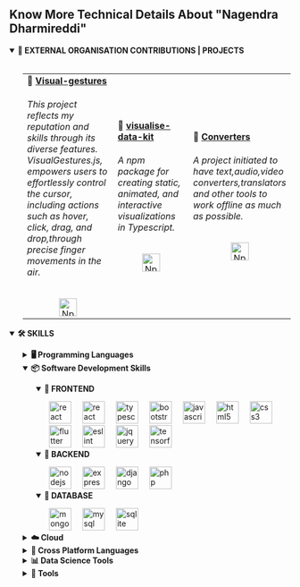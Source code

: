 <h2 align="left">Know More Technical Details About "Nagendra Dharmireddi"</h2>
<details open>
    <summary><b>📁 EXTERNAL ORGANISATION CONTRIBUTIONS | PROJECTS </b></summary><br>
    <ul>
        <table>
            <tr>
                    <td width="50%">
                    <b>📂 </b>
                    <a href="https://github.com/learn-hunger/visual-gestures" target="_blank">
                        <b>Visual-gestures</b>
                    </a>
                    <h6>This project reflects my reputation and skills through its diverse features.<br/> VisualGestures.js, empowers users to effortlessly control the cursor, including actions such as hover, click, drag, and drop,through precise finger movements in the air.              
                    </h6>
                    <div align="center">
                        <img title="Typescript"
                            src="https://cdn.jsdelivr.net/gh/devicons/devicon@latest/icons/typescript/typescript-original.svg"
                            height="32" alt="Npm pacakge" />
                    </div>
                </td>
                <td width="50%">
                    <b>📂 </b>
                    <a href="https://github.com/learn-hunger/visualise-data-kit" target="_blank">
                        <b>visualise-data-kit</b>
                    </a>
                    <h6>A npm package for creating static, animated, and interactive visualizations in Typescript.
                    </h6>
                    <div align="center">
                        <img title="Typescript"
                            src="https://cdn.jsdelivr.net/gh/devicons/devicon@latest/icons/typescript/typescript-original.svg"
                            height="32" alt="Npm package" />
                    </div>
                </td>
                <td width="50%">
                    <b>📂 </b>
                    <a href="https://github.com/learn-hunger/Converters" target="_blank">
                        <b>Converters</b>
                    </a>
                    <h6>A project initiated to have text,audio,video converters,translators and other tools to work offline as much as possible.
                    </h6>
                    <div align="center">
                        <img title="Typescript"
                            src="https://cdn.jsdelivr.net/gh/devicons/devicon@latest/icons/typescript/typescript-original.svg"
                            height="32" alt="Npm package" />
                    </div>
                </td>
                <!--                 <td width="50%">
                        <a href="https://intranet.rguktn.ac.in/SMS/usrphotos/user/N181022.jpg" target="_blank">
                            <b>📂 Intranet Backend</b>
                            <div align="center">
                                <img title="PHP"
                                    src="https://cdn.jsdelivr.net/gh/devicons/devicon/icons/php/php-original.svg"
                                    height="32" alt="PHP logo" />
                            </div>
                        </a>
                        <br>
                        Description for the Intranet Backend repository goes here.
                    </td> -->
            </tr>
        </table>
        <!-- <table>
                <tr>
                    <td width="50%">
                        <b>📂 </b>
                        <a href="https://github.com/learn-hunger/visualise-data-kit" target="_blank">
                            <b>visualise-data-kit</b>
                        </a>
                        <h6>A versatile toolkit for creating static, animated, and interactive visualizations in Typescript.</h6>
                        <div align="center">
                            <img title="Typescript"
                                src="https://cdn.jsdelivr.net/gh/devicons/devicon@latest/icons/typescript/typescript-original.svg"
                                height="32" alt="Flutter logo" />
                        </div>
                    </td>
                    <td width="50%">
                        <a href="https://intranet.rguktn.ac.in/SMS/usrphotos/user/N181022.jpg" target="_blank">
                            <b>📂 Intranet Backend</b>
                            <div align="center">
                                <img title="PHP"
                                    src="https://cdn.jsdelivr.net/gh/devicons/devicon/icons/php/php-original.svg"
                                    height="32" alt="PHP logo" />
                            </div>
                        </a>
                        <br>
                        Description for the Intranet Backend repository goes here.
                    </td>
                </tr>
            </table> -->
    </ul>
</details>
<details open>
    <summary>
        <strong align="left">🛠️ SKILLS</strong>
    </summary>
    <ul>
        <details>
            <summary>
                <b align="left">🖥️ Programming Languages</b>
            </summary>
            <ul>
                <div align="left">  
                    <img src="https://img.shields.io/badge/TypeScript-3178C6?logo=typescript&logoColor=white&style=for-the-badge"
                        height="40" alt="typescript logo" />
                    <img width="12" />
                    <img src="https://img.shields.io/badge/Dart-0175C2?logo=dart&logoColor=white&style=for-the-badge"
                        height="40" alt="dart logo" />
                    <img width="12" />
                    <img src="https://img.shields.io/badge/JavaScript-F7DF1E?logo=javascript&logoColor=black&style=for-the-badge"
                        height="40" alt="javascript logo" />
                    <img width="12" />
                    <img src="https://img.shields.io/badge/Python-3776AB?logo=python&logoColor=white&style=for-the-badge"
                        height="40" alt="python logo" />
                    <img width="12" />
                    <img src="https://img.shields.io/badge/GNU Bash-4EAA25?logo=gnubash&logoColor=white&style=for-the-badge"
                        height="40" alt="bash logo" />
                    <img width="12" />
                    <img src="https://skillicons.dev/icons?i=java" height="40" alt="java logo" />
                </div>
            </ul>
        </details>
        <details open>
            <summary>
                <b align="left">📦 Software Development Skills</b>
            </summary>
            <ul>
                <details open>
                    <summary>
                        <b align="left">🎨 FRONTEND</b>
                    </summary>
                    <ul>
                        <div align="left">
                             <img src="https://img.shields.io/badge/Three.js-000000?style=flat-square&logo=Three.js&logoColor=white"
                                height="40" alt="react logo" />
                            <img width="12" />        
                            <img src="https://img.shields.io/badge/React-61DAFB?logo=react&logoColor=black&style=for-the-badge"
                                height="40" alt="react logo" />
                            <img width="12" />
                            <img src="https://img.shields.io/badge/TypeScript-3178C6?logo=typescript&logoColor=white&style=for-the-badge"
                                height="40" alt="typescript logo" />
                            <img width="12" />
                            <img src="https://img.shields.io/badge/Bootstrap-7952B3?logo=bootstrap&logoColor=white&style=for-the-badge"
                                height="40" alt="bootstrap logo" />
                            <img width="12" />
                            <img src="https://img.shields.io/badge/JavaScript-F7DF1E?logo=javascript&logoColor=black&style=for-the-badge"
                                height="40" alt="javascript logo" />
                            <img width="12" />
                            <img src="https://img.shields.io/badge/HTML5-E34F26?logo=html5&logoColor=white&style=for-the-badge"
                                height="40" alt="html5 logo" />
                            <img width="12" />
                            <img src="https://img.shields.io/badge/CSS3-1572B6?logo=css3&logoColor=white&style=for-the-badge"
                                height="40" alt="css3 logo" />
                            <img width="12" />
                            <img src="https://img.shields.io/badge/Flutter-02569B?logo=flutter&logoColor=white&style=for-the-badge"
                                height="40" alt="flutter logo" />
                            <img width="12" />
                            <img src="https://img.shields.io/badge/ESLint-4B32C3?logo=eslint&logoColor=white&style=for-the-badge"
                                height="40" alt="eslint logo" />
                            <img width="12" />
                            <img src="https://img.shields.io/badge/jQuery-0769AD?logo=jquery&logoColor=white&style=for-the-badge"
                                height="40" alt="jquery logo" />
                            <img width="12" />
                            <img src="https://img.shields.io/badge/TensorFlow-FF6F00?logo=tensorflow&logoColor=black&style=for-the-badge"
                                height="40" alt="tensorflow logo" />
                        </div>
                    </ul>
                </details>
                <details open>
                    <summary>
                        <b align="left">📡 BACKEND</b>
                    </summary>
                    <ul>
                        <div align="left">
                            <img src="https://img.shields.io/badge/Node.js-339933?logo=nodedotjs&logoColor=white&style=for-the-badge"
                                height="40" alt="nodejs logo" />
                            <img width="12" />
                            <img src="https://img.shields.io/badge/Express-000000?logo=express&logoColor=white&style=for-the-badge"
                                height="40" alt="express logo" />
                            <img width="12" />
                            <img src="https://img.shields.io/badge/Django-092E20?logo=django&logoColor=white&style=for-the-badge"
                                height="40" alt="django logo" />
                            <img width="12" />
                            <img src="https://img.shields.io/badge/PHP-777BB4?logo=php&logoColor=black&style=for-the-badge"
                                height="40" alt="php logo" />
                        </div>
                    </ul>
                </details>
                <details open>
                    <summary>
                        <b align="left">📄 DATABASE</b>
                    </summary>
                    <ul>
                        <div align="left">
                            <img src="https://img.shields.io/badge/MongoDB-47A248?logo=mongodb&logoColor=white&style=for-the-badge"
                                height="40" alt="mongodb logo" />
                            <img width="12" />
                            <img src="https://img.shields.io/badge/MySQL-4479A1?logo=mysql&logoColor=white&style=for-the-badge"
                                height="40" alt="mysql logo" />
                            <img width="12" />
                            <img src="https://img.shields.io/badge/SQLite-003B57?logo=sqlite&logoColor=white&style=for-the-badge"
                                height="40" alt="sqlite logo" />
                        </div>
                    </ul>
                </details>
            </ul>
        </details>
        <details>
            <summary>
                <b align="left">☁️ Cloud</b>
            </summary>
            <div align="left">
                <img src="https://img.shields.io/badge/Google Cloud-4285F4?logo=googlecloud&logoColor=white&style=for-the-badge"
                    height="40" alt="googlecloud logo" />
                <img width="12" />
                <img src="https://img.shields.io/badge/Heroku-430098?logo=heroku&logoColor=white&style=for-the-badge"
                    height="40" alt="heroku logo" />
                <img height="40" alt="amazonwebservices logo"
                    src="https://img.shields.io/badge/Amazon AWS-232F3E?logo=amazonaws&amp;logoColor=white&amp;style=for-the-badge">
            </div>
        </details>
        <details>
            <summary>
                <b align="left">🔄 Cross Platform Languages</b>
            </summary>
            <div align="left">
                <img src="https://img.shields.io/badge/Flutter-02569B?logo=flutter&logoColor=white&style=for-the-badge"
                    height="40" alt="flutter logo" />
            </div>
        </details>
        <details>
            <summary>
                <b align="left">📊 Data Science Tools</b>
            </summary>
            <div align="left">
                <img src="https://img.shields.io/badge/pandas-150458?logo=pandas&logoColor=white&style=for-the-badge"
                    height="40" alt="pandas logo" />
                <img width="12" />
                <img src="https://img.shields.io/badge/NumPy-013243?logo=numpy&logoColor=white&style=for-the-badge"
                    height="40" alt="numpy logo" />
                <img width="12" />
                <img src="https://img.shields.io/badge/Python-3776AB?logo=python&logoColor=white&style=for-the-badge"
                    height="40" alt="python logo" />
                <img width="12" />
                <img src="https://img.shields.io/badge/Selenium-43B02A?logo=selenium&logoColor=black&style=for-the-badge"
                    height="40" alt="selenium logo" />
                <img width="12" />
                <img src="https://img.shields.io/badge/TensorFlow-FF6F00?logo=tensorflow&logoColor=black&style=for-the-badge"
                    height="40" alt="tensorflow logo" />
            </div>
        </details>
        <details>
            <summary>
                <b align="left">🔧 Tools</b>
            </summary>
            <ul>
                <details open>
                    <summary>
                        <b align="left">🖌️ EDITING</b>
                    </summary>
                    <ul>
                        <div align="left">
                            <img src="https://img.shields.io/badge/Adobe Premiere Pro-9999FF?logo=adobepremierepro&logoColor=black&style=for-the-badge"
                                height="40" alt="premierepro logo" />
                            <img width="12" />
                            <img src="https://img.shields.io/badge/Adobe After Effects-9999FF?logo=adobeaftereffects&logoColor=black&style=for-the-badge"
                                height="40" alt="aftereffects logo" />
                            <img width="12" />
                            <img src="https://img.shields.io/badge/Adobe Photoshop-31A8FF?logo=adobephotoshop&logoColor=black&style=for-the-badge"
                                height="40" alt="photoshop logo" />
                            <img width="12" />
                            <img src="https://img.shields.io/badge/Adobe Audition-9999FF?logo=adobeaudition&logoColor=black&style=for-the-badge"
                                height="40" alt="adobeaudition logo" />
                        </div>
                    </ul>
                </details>
                <details open>
                    <summary>
                        <b align="left">OTHER TOOLS</b>
                    </summary>
                    <ul>
                        <div align="left">
                            <img src="https://img.shields.io/badge/Postman-FF6C37?logo=postman&logoColor=black&style=for-the-badge"
                                height="40" alt="postman logo" />
                            <img width="12" />
                            <img src="https://img.shields.io/badge/Git-F05032?logo=git&logoColor=white&style=for-the-badge"
                                height="40" alt="git logo" />
                            <img width="12" />
                            <img src="https://img.shields.io/badge/GitHub-181717?logo=github&logoColor=white&style=for-the-badge"
                                height="40" alt="github logo" />
                            <img width="12" />
                            <img src="https://img.shields.io/badge/Bitbucket-0052CC?logo=bitbucket&logoColor=white&style=for-the-badge"
                                height="40" alt="bitbucket logo" />
                            <img width="12" />
                            <img src="https://img.shields.io/badge/Jira-0052CC?logo=jira&logoColor=white&style=for-the-badge"
                                height="40" alt="jira logo" />
                            <img width="12" />
                            <img src="https://img.shields.io/badge/Linux-FCC624?logo=linux&logoColor=black&style=for-the-badge"
                                height="40" alt="linux logo" />
                            <img width="12" />
                            <img src="https://img.shields.io/badge/npm-CB3837?logo=npm&logoColor=white&style=for-the-badge"
                                height="40" alt="npm logo" />
                            <img width="12" />
                            <img src="https://img.shields.io/badge/Ubuntu-E95420?logo=ubuntu&logoColor=white&style=for-the-badge"
                                height="40" alt="ubuntu logo" />
                            <img width="12" />
                            <img src="https://img.shields.io/badge/Visual Studio Code-007ACC?logo=visualstudiocode&logoColor=white&style=for-the-badge"
                                height="40" alt="vscode logo" />
                        </div>
                    </ul>
                </details>
            </ul>
        </details>
    </ul>
</details>

